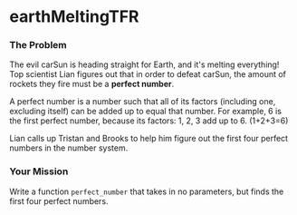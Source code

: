 # earthMeltingTFR

### The Problem 

The evil carSun is heading straight for Earth, and it's melting everything! Top scientist Lian figures out that in order to defeat carSun, the amount of rockets they fire must be a **perfect number**. 

A perfect number is a number such that all of its factors (including one, excluding itself) can be added up to equal that number. For example, 6 is the first perfect number, because its factors: 1, 2, 3 add up to 6. (1+2+3=6)

Lian calls up Tristan and Brooks to help him figure out the first four perfect numbers in the number system. 

### Your Mission 

Write a function `perfect_number` that takes in no parameters, but finds the first four perfect numbers. 




